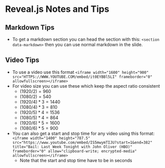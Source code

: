 # Reveal.js Notes and Tips

## Markdown Tips

- To get a markdown section you can head the section with this: `<section data-markdown>` then you can use normal markdown in the slide.

## Video Tips

- To use a video use this format `<iframe width="1600" height="900" src="HTTPS://WWW.YOUTUBE.COM/embed/it0EYBBl5LI" frameborder="0" allowfullscreen></iframe>`
- For video size you can use these which keep the aspect ratio consistent
    - $(1920/2)=960$
    - $(1080/2)=540$
    - $(1920/4)*3=1440$
    - $(1080/4)*3=810$
    - $(1920/5)*4=1536$
    - $(1080/5)*4=864$
    - $(1920/6)*5=1600$
    - $(1080/6)*5=900$
- You can also get a start and stop time for any video using this format: `<iframe width="1400" height="787.5" src="https://www.youtube.com/embed/IS5mwymTIJU?start=1&end=382" title="Bail: Last Week Tonight with John Oliver (HBO)" frameborder="0" allow="clipboard-write; encrypted-media" allowfullscreen></iframe>`
    - Note that the start and stop time have to be in seconds
